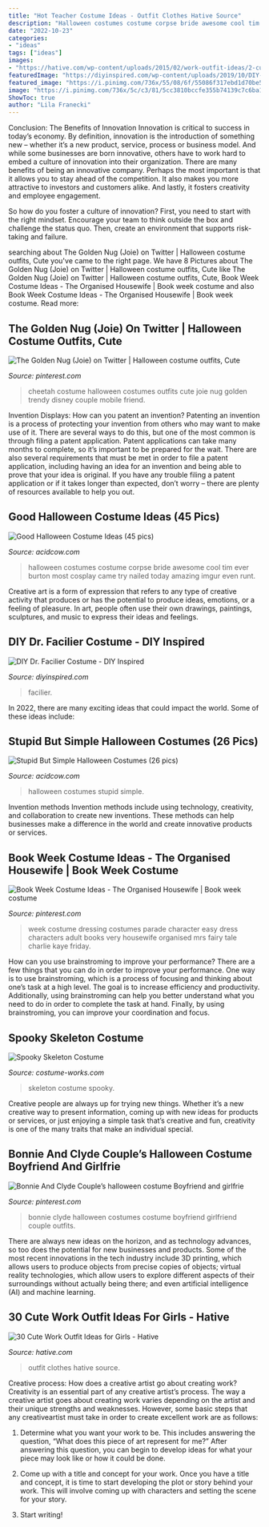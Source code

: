 ```yaml
---
title: "Hot Teacher Costume Ideas - Outfit Clothes Hative Source"
description: "Halloween costumes costume corpse bride awesome cool tim ever burton most cosplay came try nailed today amazing imgur even runt"
date: "2022-10-23"
categories:
- "ideas"
tags: ["ideas"]
images:
- "https://hative.com/wp-content/uploads/2015/02/work-outfit-ideas/2-cute-work-outfit-ideas-for-girls.jpg"
featuredImage: "https://diyinspired.com/wp-content/uploads/2019/10/DIY-Dr.-Facilier-Halloween-Costume.jpg"
featured_image: "https://i.pinimg.com/736x/55/08/6f/55086f317ebd1d70be5e9c8fb89d432a.jpg"
image: "https://i.pinimg.com/736x/5c/c3/81/5cc3810bccfe355b74139c7c6ba1cd3b.jpg"
ShowToc: true
author: "Lila Franecki"
---
```



Conclusion: The Benefits of Innovation
Innovation is critical to success in today’s economy. By definition, innovation is the introduction of something new – whether it’s a new product, service, process or business model. And while some businesses are born innovative, others have to work hard to embed a culture of innovation into their organization.
There are many benefits of being an innovative company. Perhaps the most important is that it allows you to stay ahead of the competition. It also makes you more attractive to investors and customers alike. And lastly, it fosters creativity and employee engagement.

So how do you foster a culture of innovation? First, you need to start with the right mindset. Encourage your team to think outside the box and challenge the status quo. Then, create an environment that supports risk-taking and failure.

	

		
searching about The Golden Nug (Joie) on Twitter | Halloween costume outfits, Cute you've came to the right page. We have 8 Pictures about The Golden Nug (Joie) on Twitter | Halloween costume outfits, Cute like The Golden Nug (Joie) on Twitter | Halloween costume outfits, Cute, Book Week Costume Ideas - The Organised Housewife | Book week costume and also Book Week Costume Ideas - The Organised Housewife | Book week costume. Read more:
		
    
## The Golden Nug (Joie) On Twitter | Halloween Costume Outfits, Cute

<img loading=lazy src="https://i.pinimg.com/736x/55/08/6f/55086f317ebd1d70be5e9c8fb89d432a.jpg" onerror="this.onerror=null;this.src='https://tse3.mm.bing.net/th?id=OIP.qy87Nwt4UTk93IfV9Fh_9gHaLG&amp;pid=15.1';" alt="The Golden Nug (Joie) on Twitter | Halloween costume outfits, Cute">

_Source: pinterest.com_

>cheetah costume halloween costumes outfits cute joie nug golden trendy disney couple mobile friend. 

	

Invention Displays: How can you patent an invention?
Patenting an invention is a process of protecting your invention from others who may want to make use of it. There are several ways to do this, but one of the most common is through filing a patent application. Patent applications can take many months to complete, so it’s important to be prepared for the wait. There are also several requirements that must be met in order to file a patent application, including having an idea for an invention and being able to prove that your idea is original. If you have any trouble filing a patent application or if it takes longer than expected, don’t worry – there are plenty of resources available to help you out.

    
## Good Halloween Costume Ideas (45 Pics)

<img loading=lazy src="https://cdn.acidcow.com/pics/20131015/halloween_44.jpg" onerror="this.onerror=null;this.src='https://tse3.mm.bing.net/th?id=OIP.t88CZW_gnPg2RpJPsPZyZQHaHa&amp;pid=15.1';" alt="Good Halloween Costume Ideas (45 pics)">

_Source: acidcow.com_

>halloween costumes costume corpse bride awesome cool tim ever burton most cosplay came try nailed today amazing imgur even runt. 

	

Creative art is a form of expression that refers to any type of creative activity that produces or has the potential to produce ideas, emotions, or a feeling of pleasure. In art, people often use their own drawings, paintings, sculptures, and music to express their ideas and feelings.

    
## DIY Dr. Facilier Costume - DIY Inspired

<img loading=lazy src="https://diyinspired.com/wp-content/uploads/2019/10/DIY-Dr.-Facilier-Halloween-Costume.jpg" onerror="this.onerror=null;this.src='https://tse3.mm.bing.net/th?id=OIP.YPkVZ7kSXaqmNZkoxb-WfwHaJ3&amp;pid=15.1';" alt="DIY Dr. Facilier Costume - DIY Inspired">

_Source: diyinspired.com_

>facilier. 

	

In 2022, there are many exciting ideas that could impact the world. Some of these ideas include: 

    
## Stupid But Simple Halloween Costumes (26 Pics)

<img loading=lazy src="https://cdn.acidcow.com/pics/20181022/perfection_in_halloween_costumes_02.jpg" onerror="this.onerror=null;this.src='https://tse1.mm.bing.net/th?id=OIP.EVQi6EwNaAPDlzBrHlm1bQAAAA&amp;pid=15.1';" alt="Stupid But Simple Halloween Costumes (26 pics)">

_Source: acidcow.com_

>halloween costumes stupid simple. 

	

Invention methods
Invention methods include using technology, creativity, and collaboration to create new inventions. These methods can help businesses make a difference in the world and create innovative products or services.

    
## Book Week Costume Ideas - The Organised Housewife | Book Week Costume

<img loading=lazy src="https://i.pinimg.com/736x/2e/cc/39/2ecc3964ee6432deb4269c2528aa274e--book-week-costume-book-costumes.jpg" onerror="this.onerror=null;this.src='https://tse2.mm.bing.net/th?id=OIP.L-a6MfgMkpkQU_-eu15eiwHaLH&amp;pid=15.1';" alt="Book Week Costume Ideas - The Organised Housewife | Book week costume">

_Source: pinterest.com_

>week costume dressing costumes parade character easy dress characters adult books very housewife organised mrs fairy tale charlie kaye friday. 

	

How can you use brainstroming to improve your performance?
There are a few things that you can do in order to improve your performance. One way is to use brainstroming, which is a process of focusing and thinking about one’s task at a high level. The goal is to increase efficiency and productivity. Additionally, using brainstroming can help you better understand what you need to do in order to complete the task at hand. Finally, by using brainstroming, you can improve your coordination and focus.

    
## Spooky Skeleton Costume

<img loading=lazy src="http://photos.costume-works.com/full/spooky_skeleton.jpg" onerror="this.onerror=null;this.src='https://tse2.mm.bing.net/th?id=OIP.hfKE385fw-svjjYy24K6wgHaJ1&amp;pid=15.1';" alt="Spooky Skeleton Costume">

_Source: costume-works.com_

>skeleton costume spooky. 

	

Creative people are always up for trying new things. Whether it’s a new creative way to present information, coming up with new ideas for products or services, or just enjoying a simple task that’s creative and fun, creativity is one of the many traits that make an individual special.

    
## Bonnie And Clyde Couple’s Halloween Costume Boyfriend And Girlfrie

<img loading=lazy src="https://i.pinimg.com/736x/5c/c3/81/5cc3810bccfe355b74139c7c6ba1cd3b.jpg" onerror="this.onerror=null;this.src='https://tse4.mm.bing.net/th?id=OIP.VGeVwokQISjtjk4ZmwB7VQHaJ3&amp;pid=15.1';" alt="Bonnie And Clyde Couple’s halloween costume Boyfriend and girlfrie">

_Source: pinterest.com_

>bonnie clyde halloween costumes costume boyfriend girlfriend couple outfits. 

	

There are always new ideas on the horizon, and as technology advances, so too does the potential for new businesses and products. Some of the most recent innovations in the tech industry include 3D printing, which allows users to produce objects from precise copies of objects; virtual reality technologies, which allow users to explore different aspects of their surroundings without actually being there; and even artificial intelligence (AI) and machine learning.

    
## 30 Cute Work Outfit Ideas For Girls - Hative

<img loading=lazy src="https://hative.com/wp-content/uploads/2015/02/work-outfit-ideas/2-cute-work-outfit-ideas-for-girls.jpg" onerror="this.onerror=null;this.src='https://tse4.mm.bing.net/th?id=OIP.aUaQlZhrYSzlL2ysEzIY7AHaLH&amp;pid=15.1';" alt="30 Cute Work Outfit Ideas for Girls - Hative">

_Source: hative.com_

>outfit clothes hative source. 

	

Creative process: How does a creative artist go about creating work?
Creativity is an essential part of any creative artist’s process. The way a creative artist goes about creating work varies depending on the artist and their unique strengths and weaknesses. However, some basic steps that any creativeartist must take in order to create excellent work are as follows:
1. Determine what you want your work to be. This includes answering the question, “What does this piece of art represent for me?” After answering this question, you can begin to develop ideas for what your piece may look like or how it could be done.

2. Come up with a title and concept for your work. Once you have a title and concept, it is time to start developing the plot or story behind your work. This will involve coming up with characters and setting the scene for your story.

3. Start writing!


